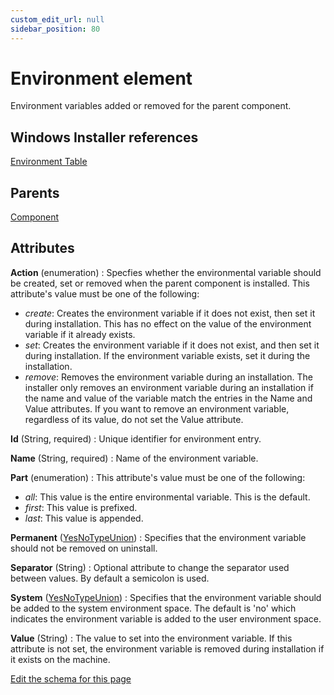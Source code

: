 ```yaml
---
custom_edit_url: null
sidebar_position: 80
---
```

# Environment element
Environment variables added or removed for the parent component.

## Windows Installer references
[Environment Table](https://docs.microsoft.com/en-us/windows/win32/msi/environment-table)

## Parents
[Component](component.md)

## Attributes
**Action** (enumeration)
  : Specfies whether the environmental variable should be created, set or removed when the parent component is installed. This attribute's value must be one of the following:
- *create*: Creates the environment variable if it does not exist, then set it during installation. This has no effect on the value of the environment variable if it already exists.
- *set*: Creates the environment variable if it does not exist, and then set it during installation. If the environment variable exists, set it during the installation.
- *remove*: Removes the environment variable during an installation. The installer only removes an environment variable during an installation if the name and value of the variable match the entries in the Name and Value attributes. If you want to remove an environment variable, regardless of its value, do not set the Value attribute.

**Id** (String, required)
  : Unique identifier for environment entry.

**Name** (String, required)
  : Name of the environment variable.

**Part** (enumeration)
  :  This attribute's value must be one of the following:
- *all*: This value is the entire environmental variable. This is the default.
- *first*: This value is prefixed.
- *last*: This value is appended.

**Permanent** ([YesNoTypeUnion](yesnotype.md 'Values of this type will either be "yes"/"true" or "no"/"false".'))
  : Specifies that the environment variable should not be removed on uninstall.

**Separator** (String)
  : Optional attribute to change the separator used between values. By default a semicolon is used.

**System** ([YesNoTypeUnion](yesnotype.md 'Values of this type will either be "yes"/"true" or "no"/"false".'))
  : Specifies that the environment variable should be added to the system environment space. The default is 'no' which indicates the environment variable is added to the user environment space.

**Value** (String)
  : The value to set into the environment variable. If this attribute is not set, the environment variable is removed during installation if it exists on the machine.


[Edit the schema for this page](https://github.com/wixtoolset/web/blob/master/src/xsd4/wix.xsd)